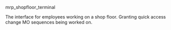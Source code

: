 mrp_shopfloor_terminal


The interface for employees working on a shop floor. Granting quick access change MO sequences being worked on.
